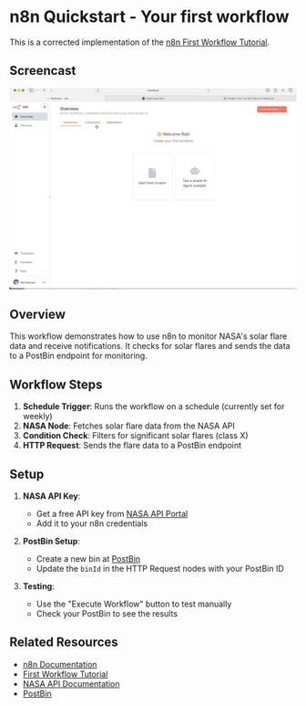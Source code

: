 # n8n Quickstart - Your first workflow

This is a corrected implementation of the [n8n First Workflow Tutorial](https://docs.n8n.io/try-it-out/tutorial-first-workflow/).

## Screencast

![n8n Quickstart - Your first workflow Tutorial](./assets/screencast.gif)

## Overview

This workflow demonstrates how to use n8n to monitor NASA's solar flare data and receive notifications. It checks for solar flares and sends the data to a PostBin endpoint for monitoring.

## Workflow Steps

1. **Schedule Trigger**: Runs the workflow on a schedule (currently set for weekly)
2. **NASA Node**: Fetches solar flare data from the NASA API
3. **Condition Check**: Filters for significant solar flares (class X)
4. **HTTP Request**: Sends the flare data to a PostBin endpoint

## Setup

1. **NASA API Key**:
   - Get a free API key from [NASA API Portal](https://api.nasa.gov/)
   - Add it to your n8n credentials

2. **PostBin Setup**:
   - Create a new bin at [PostBin](https://postb.in/)
   - Update the `binId` in the HTTP Request nodes with your PostBin ID

3. **Testing**:
   - Use the "Execute Workflow" button to test manually
   - Check your PostBin to see the results

## Related Resources

- [n8n Documentation](https://docs.n8n.io/)
- [First Workflow Tutorial](https://docs.n8n.io/try-it-out/tutorial-first-workflow/)
- [NASA API Documentation](https://api.nasa.gov/)
- [PostBin](https://postb.in/)
